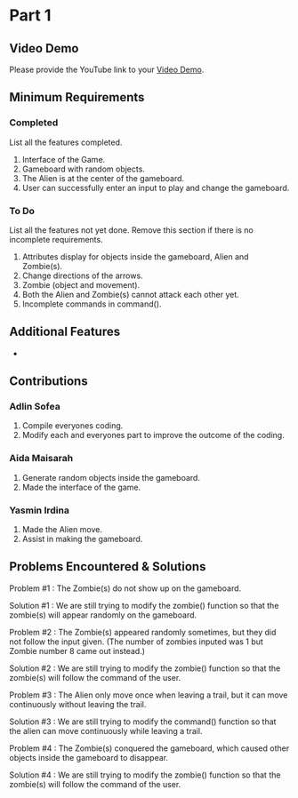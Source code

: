 # Part 1

## Video Demo

Please provide the YouTube link to your [Video Demo](https://youtu.be/jNwOcGHxmrk).

## Minimum Requirements

### Completed

List all the features completed.

1. Interface of the Game.
2. Gameboard with random objects.
3. The Alien is at the center of the gameboard.
4. User can successfully enter an input to play and change the gameboard.

### To Do

List all the features not yet done. Remove this section if there is no incomplete requirements.

1. Attributes display for objects inside the gameboard, Alien and Zombie(s).
2. Change directions of the arrows.
3. Zombie (object and movement).
4. Both the Alien and Zombie(s) cannot attack each other yet.
5. Incomplete commands in command(). 

## Additional Features

-

## Contributions

### Adlin Sofea

1. Compile everyones coding.
2. Modify each and everyones part to improve the outcome of the coding.

### Aida Maisarah

1. Generate random objects inside the gameboard.
2. Made the interface of the game.

### Yasmin Irdina

1. Made the Alien move.
2. Assist in making the gameboard.

## Problems Encountered & Solutions

Problem #1 : The Zombie(s) do not show up on the gameboard.

Solution #1 : We are still trying to modify the zombie() function so that the zombie(s) will appear randomly on the gameboard.


Problem #2 : The Zombie(s) appeared randomly sometimes, but they did not follow the input given. (The number of zombies inputed was 1 but Zombie number 8 came out instead.) 

Solution #2 : We are still trying to modify the zombie() function so that the zombie(s) will follow the command of the user.


Problem #3 : The Alien only move once when leaving a trail, but it can move continuously without leaving the trail.

Solution #3 : We are still trying to modify the command() function so that the alien can move continuously while leaving a trail.


Problem #4 : The Zombie(s) conquered the gameboard, which caused other objects inside the gameboard to disappear.

Solution #4 : We are still trying to modify the zombie() function so that the zombie(s) will follow the command of the user.

